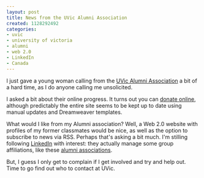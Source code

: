 ```yaml
--- 
layout: post
title: News from the UVic Alumni Association
created: 1128292492
categories: 
- uvic
- university of victoria
- alumni
- web 2.0
- LinkedIn
- Canada
---
```

<p>I just gave a young woman calling from the <a href="http://alumni.uvic.ca/" target="_self">UVic Alumni Association</a> a bit of a hard time, as I do anyone calling me unsolicited.</p><p>I asked a bit about their online progress. It turns out you can <a href="http://alumni.uvic.ca/" target="_self">donate online</a>, although predictably the entire site seems to be kept up to date using manual updates and Dreamweaver templates.</p><p>What would I like from my Alumni association? Well, a Web 2.0 website with profiles of my former classmates would be nice, as well as the option to subscribe to news via RSS. Perhaps that's asking a bit much. I'm stilling following <a href="https://www.linkedin.com/" target="_self">LinkedIn</a> with interest: they actually manage some group affiliations, like these <a href="https://www.linkedin.com/static?key=groups_directory_acadalumni" target="_self">alumni associations</a>.</p><p>But, I guess I only get to complain if I get involved and try and help out. Time to go find out who to contact at UVic.&nbsp;</p>
